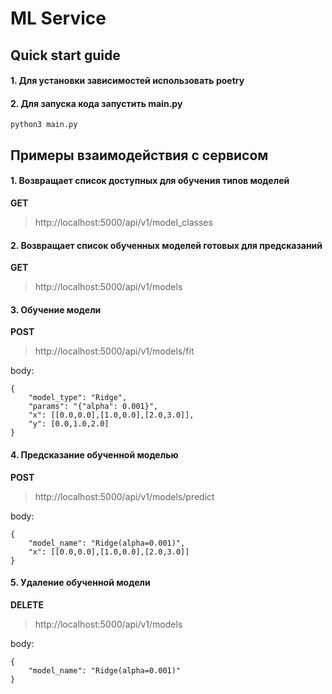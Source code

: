 # ML Service

## Quick start guide  

#### 1. Для установки зависимостей использовать **poetry**


#### 2. Для запуска кода запустить main.py
```commandline
python3 main.py
```

## Примеры взаимодействия с сервисом

#### 1. Возвращает список доступных для обучения типов моделей  
**GET**  
> http://localhost:5000/api/v1/model_classes  

#### 2. Возвращает список обученных моделей готовых для предсказаний  
**GET**  
> http://localhost:5000/api/v1/models  

#### 3. Обучение модели  
**POST**  
> http://localhost:5000/api/v1/models/fit  
> 
body:  
```
{  
    "model_type": "Ridge",  
    "params": "{"alpha": 0.001}",  
    "x": [[0.0,0.0],[1.0,0.0],[2.0,3.0]],  
    "y": [0.0,1.0,2.0]  
}  
```

#### 4. Предсказание обученной моделью  
**POST**  
> http://localhost:5000/api/v1/models/predict  
> 
body: 
``` 
{  
    "model_name": "Ridge(alpha=0.001)",  
    "x": [[0.0,0.0],[1.0,0.0],[2.0,3.0]]  
}  
```

#### 5. Удаление обученной модели  
**DELETE**  
> http://localhost:5000/api/v1/models  
> 
body:  
```
{  
    "model_name": "Ridge(alpha=0.001)"  
}  
```
